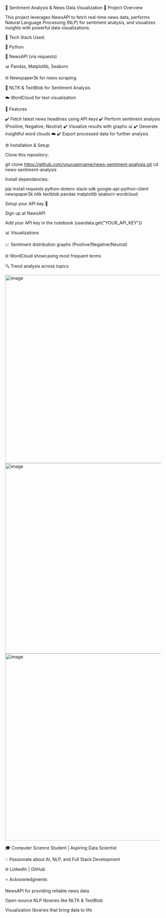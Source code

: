 📰 Sentiment Analysis & News Data Visualization
📌 Project Overview

This project leverages NewsAPI to fetch real-time news data, performs Natural Language Processing (NLP) for sentiment analysis, and visualizes insights with powerful data visualizations.

🔹 Tech Stack Used:

🐍 Python

📡 NewsAPI (via requests)

📊 Pandas, Matplotlib, Seaborn

🌐 Newspaper3k for news scraping

🧠 NLTK & TextBlob for Sentiment Analysis

☁️ WordCloud for text visualization

🚀 Features

✔️ Fetch latest news headlines using API keys
✔️ Perform sentiment analysis (Positive, Negative, Neutral)
✔️ Visualize results with graphs 📊
✔️ Generate insightful word clouds ☁️
✔️ Export processed data for further analysis

⚙️ Installation & Setup

Clone this repository:

git clone https://github.com/yourusername/news-sentiment-analysis.git
cd news-sentiment-analysis


Install dependencies:

pip install requests python-dotenv slack-sdk google-api-python-client newspaper3k nltk textblob pandas matplotlib seaborn wordcloud


Setup your API key 🔑

Sign up at NewsAPI

Add your API key in the notebook (userdata.get("YOUR_API_KEY"))

📊 Visualizations

📈 Sentiment distribution graphs (Positive/Negative/Neutral)

🌐 WordCloud showcasing most frequent terms

🔍 Trend analysis across topics

<img width="703" height="609" alt="image" src="https://github.com/user-attachments/assets/262fd744-518f-4660-adad-8b9936fff47c" />
<img width="1256" height="616" alt="image" src="https://github.com/user-attachments/assets/503583e5-645c-420c-9f3a-e3a16f4fa3df" />



<img width="1430" height="605" alt="image" src="https://github.com/user-attachments/assets/b300498f-774f-41d9-a510-56edf5b665e2" />

🎓 Computer Science Student | Aspiring Data Scientist

💡 Passionate about AI, NLP, and Full Stack Development

🌐 LinkedIn
 | GitHub

⭐ Acknowledgments

NewsAPI
 for providing reliable news data

Open-source NLP libraries like NLTK & TextBlob

Visualization libraries that bring data to life
